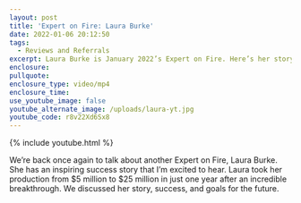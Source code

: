 ```yaml
---
layout: post
title: 'Expert on Fire: Laura Burke'
date: 2022-01-06 20:12:50
tags:
  - Reviews and Referrals
excerpt: Laura Burke is January 2022’s Expert on Fire. Here’s her story.
enclosure:
pullquote:
enclosure_type: video/mp4
enclosure_time:
use_youtube_image: false
youtube_alternate_image: /uploads/laura-yt.jpg
youtube_code: r8v22Xd6Sx8
---
```

{% include youtube.html %}

We’re back once again to talk about another Expert on Fire, Laura Burke. She has an inspiring success story that I’m excited to hear. Laura took her production from $5 million to $25 million in just one year after an incredible breakthrough. We discussed her story, success, and goals for the future.
